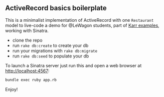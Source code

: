## ActiveRecord basics boilerplate

This is a minimalist implementation of ActiveRecord with one `Restaurant` model to live-code a demo for @LeWagon students, part of [Karr examples](https://github.com/lewagon/karr-examples), working with Sinatra.

- clone the repo
- run `rake db:create` to create your db
- run your migrations with `rake db:migrate`
- run `rake db:seed` to populate your db

To launch a Sinatra server just run this and open a web browser at [http://localhost:4567](http://localhost:4567):

```bash
bundle exec ruby app.rb
```

Enjoy!
